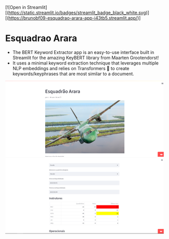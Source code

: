 [![Open in Streamlit][(https://static.streamlit.io/badges/streamlit_badge_black_white.svg)][(https://brunobf09-esquadrao-arara-app-i43tb5.streamlit.app/)]

# Esquadrao Arara

- The BERT Keyword Extractor app is an easy-to-use interface built in
   Streamlit for the amazing KeyBERT library from Maarten Grootendorst!
 - It uses a minimal keyword extraction technique that leverages
   multiple NLP embeddings and relies on Transformers 🤗 to create
   keywords/keyphrases that are most similar to a document.

![image](https://raw.githubusercontent.com/brunobf09/esquadrao-arara/main/app_img.png)
![image](https://raw.githubusercontent.com/brunobf09/esquadrao-arara/main/app_img2.png)
